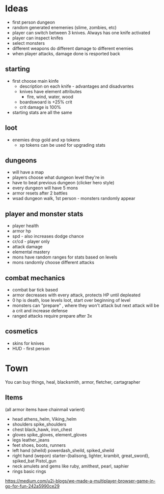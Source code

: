# Ideas
* first person dungeon
* random generated enemenies (slime, zombies, etc)
* player can switch between 3 knives.  Always has one knife activated
* player can inspect knifes
* select monsters
* different weapons do different damage to different enemies
* when player attacks, damage done is resported back
## starting
* first choose main kinfe
    * description on each knife - advantages and disadvantes
    * knives have element attributes
        * fire, wind, water, wood
    * boardswoard is +25% crit
    * crit damage is 100%
* starting stats are all the same

## loot
* enemies drop gold and xp tokens
    * xp tokens can be used for upgrading stats

## dungeons
* will have a map
* players choose what dungeon level they're in
* have to beat previous dungeon (clicker hero style)
* every dungeon will have 5 mons
* armor resets after 2 battles
* wsad dungeon walk, 1st person - monsters randomly appear

## player and monster stats
* player health
* armor hp
* spd - also increases dodge chance
* cr/cd - player only
* attack damage
* elemental mastery
* mons have random ranges for stats based on levels
* mons randomly choose different attacks

## combat mechanics
* combat bar tick based
* armor decreases with every attack, protects HP until depleated
* 0 hp is death, lose levels loot, start over beginning of level
* monsters can "prepare" , where they won't attack but next attack will be a crit and increase defense
* ranged attacks require prepare after 3x

## cosmetics
* skins for knives
* HUD - first person

# Town
You can buy things, heal, blacksmith, armor, fletcher, cartagrapher

## Items
(all armor items have chainmail varient)
* head         athens_helm, Viking_helm
* shoulders    spike_shoulders
* chest        black_hawk, iron_chest
* gloves       spike_gloves, element_gloves
* legs         leather_jeans 
* feet         shoes, boots, runners 
* left hand  (sheild) powerdash_sheild, spiked_sheild  
* right hand (wepon)  starter-{balisong, lighter, krambit, great_sword}, spiked_bat Pistol_gun
* neck         amulets and gems like ruby, amithest, pearl, saphier
* rings    basic rings 

https://medium.com/u2i-blogs/we-made-a-multiplayer-browser-game-in-go-for-fun-242a5990ce29
